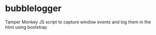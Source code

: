 # bubblelogger
Tamper Monkey JS script to capture window events and log them in the html using bootstrap
